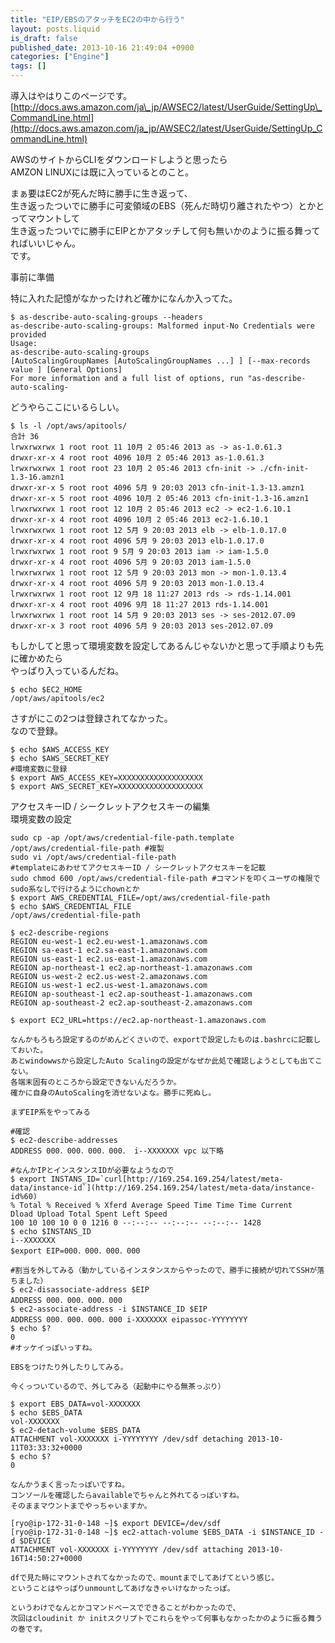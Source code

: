 ```yaml
---
title: "EIP/EBSのアタッチをEC2の中から行う"
layout: posts.liquid
is_draft: false
published_date: 2013-10-16 21:49:04 +0900
categories: ["Engine"]
tags: []
---
```


導入はやはりこのページです。  
[http://docs.aws.amazon.com/ja\_jp/AWSEC2/latest/UserGuide/SettingUp\_CommandLine.html](http://docs.aws.amazon.com/ja_jp/AWSEC2/latest/UserGuide/SettingUp_CommandLine.html)

AWSのサイトからCLIをダウンロードしようと思ったら  
AMZON LINUXには既に入っているとのこと。

まぁ要はEC2が死んだ時に勝手に生き返って、  
生き返ったついでに勝手に可変領域のEBS（死んだ時切り離されたやつ）とかとってマウントして  
生き返ったついでに勝手にEIPとかアタッチして何も無いかのように振る舞ってればいいじゃん。  
です。

事前に準備

特に入れた記憶がなかったけれど確かになんか入ってた。

    $ as-describe-auto-scaling-groups --headers
    as-describe-auto-scaling-groups: Malformed input-No Credentials were provided
    Usage:
    as-describe-auto-scaling-groups
    [AutoScalingGroupNames [AutoScalingGroupNames ...] ] [--max-records
    value ] [General Options]
    For more information and a full list of options, run "as-describe-auto-scaling-

どうやらここにいるらしい。

    $ ls -l /opt/aws/apitools/
    合計 36
    lrwxrwxrwx 1 root root 11 10月 2 05:46 2013 as -> as-1.0.61.3
    drwxr-xr-x 4 root root 4096 10月 2 05:46 2013 as-1.0.61.3
    lrwxrwxrwx 1 root root 23 10月 2 05:46 2013 cfn-init -> ./cfn-init-1.3-16.amzn1
    drwxr-xr-x 5 root root 4096 5月 9 20:03 2013 cfn-init-1.3-13.amzn1
    drwxr-xr-x 5 root root 4096 10月 2 05:46 2013 cfn-init-1.3-16.amzn1
    lrwxrwxrwx 1 root root 12 10月 2 05:46 2013 ec2 -> ec2-1.6.10.1
    drwxr-xr-x 4 root root 4096 10月 2 05:46 2013 ec2-1.6.10.1
    lrwxrwxrwx 1 root root 12 5月 9 20:03 2013 elb -> elb-1.0.17.0
    drwxr-xr-x 4 root root 4096 5月 9 20:03 2013 elb-1.0.17.0
    lrwxrwxrwx 1 root root 9 5月 9 20:03 2013 iam -> iam-1.5.0
    drwxr-xr-x 4 root root 4096 5月 9 20:03 2013 iam-1.5.0
    lrwxrwxrwx 1 root root 12 5月 9 20:03 2013 mon -> mon-1.0.13.4
    drwxr-xr-x 4 root root 4096 5月 9 20:03 2013 mon-1.0.13.4
    lrwxrwxrwx 1 root root 12 9月 18 11:27 2013 rds -> rds-1.14.001
    drwxr-xr-x 4 root root 4096 9月 18 11:27 2013 rds-1.14.001
    lrwxrwxrwx 1 root root 14 5月 9 20:03 2013 ses -> ses-2012.07.09
    drwxr-xr-x 3 root root 4096 5月 9 20:03 2013 ses-2012.07.09

もしかしてと思って環境変数を設定してあるんじゃないかと思って手順よりも先に確かめたら  
やっぱり入っているんだね。

    $ echo $EC2_HOME
    /opt/aws/apitools/ec2

さすがにこの2つは登録されてなかった。  
なので登録。

    $ echo $AWS_ACCESS_KEY
    $ echo $AWS_SECRET_KEY
    #環境変数に登録
    $ export AWS_ACCESS_KEY=XXXXXXXXXXXXXXXXXXX
    $ export AWS_SECRET_KEY=XXXXXXXXXXXXXXXXXXX

アクセスキーID / シークレットアクセスキーの編集  
環境変数の設定

    sudo cp -ap /opt/aws/credential-file-path.template /opt/aws/credential-file-path #複製
    sudo vi /opt/aws/credential-file-path
    #templateにあわせてアクセスキーID / シークレットアクセスキーを記載
    sudo chmod 600 /opt/aws/credential-file-path #コマンドを叩くユーザの権限でsudo系なしで行けるようにchownとか
    $ export AWS_CREDENTIAL_FILE=/opt/aws/credential-file-path
    $ echo $AWS_CREDENTIAL_FILE
    /opt/aws/credential-file-path

    $ ec2-describe-regions
    REGION eu-west-1 ec2.eu-west-1.amazonaws.com
    REGION sa-east-1 ec2.sa-east-1.amazonaws.com
    REGION us-east-1 ec2.us-east-1.amazonaws.com
    REGION ap-northeast-1 ec2.ap-northeast-1.amazonaws.com
    REGION us-west-2 ec2.us-west-2.amazonaws.com
    REGION us-west-1 ec2.us-west-1.amazonaws.com
    REGION ap-southeast-1 ec2.ap-southeast-1.amazonaws.com
    REGION ap-southeast-2 ec2.ap-southeast-2.amazonaws.com

    $ export EC2_URL=https://ec2.ap-northeast-1.amazonaws.com

    なんかもろもろ設定するのがめんどくさいので、exportで設定したものは.bashrcに記載しておいた。
    あとwindowwsから設定したAuto Scalingの設定がなぜか此処で確認しようとしても出てこない。
    各端末固有のところから設定できないんだろうか。
    確かに自身のAutoScalingを消せないよな。勝手に死ぬし。

    まずEIP系をやってみる

    #確認
    $ ec2-describe-addresses
    ADDRESS 000．000．000．000． i--XXXXXXX vpc 以下略

    #なんかIPとインスタンスIDが必要なようなので
    $ export INSTANS_ID=`curl[http://169.254.169.254/latest/meta-data/instance-id`](http://169.254.169.254/latest/meta-data/instance-id%60)
    % Total % Received % Xferd Average Speed Time Time Time Current
    Dload Upload Total Spent Left Speed
    100 10 100 10 0 0 1216 0 --:--:-- --:--:-- --:--:-- 1428
    $ echo $INSTANS_ID
    i--XXXXXXX
    $export EIP=000．000．000．000

    #割当を外してみる（動かしているインスタンスからやったので、勝手に接続が切れてSSHが落ちました）
    $ ec2-disassociate-address $EIP
    ADDRESS 000．000．000．000
    $ ec2-associate-address -i $INSTANCE_ID $EIP
    ADDRESS 000．000．000．000 i-XXXXXXX eipassoc-YYYYYYYY
    $ echo $?
    0
    #オッケイっぽいっすね。

    EBSをつけたり外したりしてみる。

    今くっついているので、外してみる（起動中にやる無茶っぷり）

    $ export EBS_DATA=vol-XXXXXXX
    $ echo $EBS_DATA
    vol-XXXXXXX
    $ ec2-detach-volume $EBS_DATA
    ATTACHMENT vol-XXXXXXX i-YYYYYYYY /dev/sdf detaching 2013-10-11T03:33:32+0000
    $ echo $?
    0

    なんかうまく言ったっぽいですね。
    コンソールを確認したらavailableでちゃんと外れてるっぽいすね。
    そのままマウントまでやっちゃいますか。

    [ryo@ip-172-31-0-148 ~]$ export DEVICE=/dev/sdf
    [ryo@ip-172-31-0-148 ~]$ ec2-attach-volume $EBS_DATA -i $INSTANCE_ID -d $DEVICE
    ATTACHMENT vol-XXXXXXX i-YYYYYYYY /dev/sdf attaching 2013-10-16T14:50:27+0000

    dfで見た時にマウントされてなかったので、mountまでしてあげてという感じ。
    ということはやっぱりunmountしてあげなきゃいけなかったっぽ。

    というわけでなんとかコマンドベースでできることがわかったので、
    次回はcloudinit か initスクリプトでこれらをやって何事もなかったかのように振る舞うの巻です。


